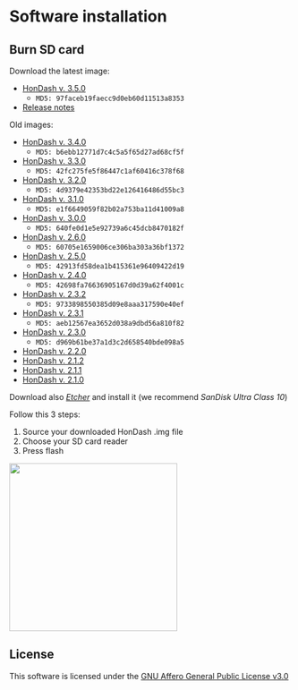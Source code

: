 # Software installation

## Burn SD card
Download the latest image:
* [HonDash v. 3.5.0](https://www.dropbox.com/s/fx0cj8d2r15n4wa/HonDash_v3.5.0.img?dl=0)
  * `MD5: 97faceb19faecc9d0eb60d11513a8353`
* [Release notes](https://github.com/pablobuenaposada/HonDash/blob/master/CHANGELOG.md)

Old images:
* [HonDash v. 3.4.0](https://www.dropbox.com/s/kkapntsupk343qe/HonDash_v3.4.0.img?dl=0)
  * `MD5: b6ebb12771d7c4c5a5f65d27ad68cf5f`
* [HonDash v. 3.3.0](https://www.dropbox.com/s/xxw8l8hcbh12v6o/HonDash_v3.3.0.img?dl=0)
  * `MD5: 42fc275fe5f86447c1af60416c378f68`
* [HonDash v. 3.2.0](https://www.dropbox.com/s/pogboq2qkiw8l9d/HonDash_v3.2.0.img?dl=0)
  * `MD5: 4d9379e42353bd22e126416486d55bc3`
* [HonDash v. 3.1.0](https://www.dropbox.com/s/f36xq9f2evehwqa/HonDash_v3.1.0.img?dl=0)
    * `MD5: e1f6649059f82b02a753ba11d41009a8`
* [HonDash v. 3.0.0](https://www.dropbox.com/s/gzga908fpmny1g9/HonDash_v3.0.0.img?dl=0)
    * `MD5: 640fe0d1e5e92739a6c45dcb8470182f`
* [HonDash v. 2.6.0](https://www.dropbox.com/s/m76wyzx9qnumrss/HonDash_v2.6.0.img?dl=0)
    * `MD5: 60705e1659006ce306ba303a36bf1372`
* [HonDash v. 2.5.0](https://www.dropbox.com/s/s52mnzgslug2xnb/hondash_v2.5.0.img?dl=0)
    * `MD5: 42913fd58dea1b415361e96409422d19`
* [HonDash v. 2.4.0](https://www.dropbox.com/s/5jogzpbemktr2hk/HonDash_v2.4.0.img?dl=0)
    * `MD5: 42698fa76636905167d0d39a62f4001c`
* [HonDash v. 2.3.2](https://www.dropbox.com/s/1466muxb1fzv9tu/hondash_v2.3.2.img?dl=0)
    * `MD5: 9733898550385d09e8aaa317590e40ef`
* [HonDash v. 2.3.1](https://www.dropbox.com/s/3nb2f4axvqeuxaz/HonDash_v2.3.1.img?dl=0)
    * `MD5: aeb12567ea3652d038a9dbd56a810f82`
* [HonDash v. 2.3.0](https://www.dropbox.com/s/getaj6mjqisxf2n/HonDash_v2.3.0.img?dl=0)
    * `MD5: d969b61be37a1d3c2d658540bde098a5`
* [HonDash v. 2.2.0](https://www.dropbox.com/s/o0p84ighdjjr5ip/HonDash_v2.2.0.img?dl=0)
* [HonDash v. 2.1.2](https://www.dropbox.com/s/wo2zu6usjs9alvh/HonDash_v2.1.2.img?dl=0)
* [HonDash v. 2.1.1](https://www.dropbox.com/s/eajdt88avvtk086/HonDash_v2.1.1.img?dl=0)
* [HonDash v. 2.1.0](https://www.dropbox.com/s/509qwhykxto52ex/HonDash_2.1.img?dl=0)

Download also _[Etcher](https://www.balena.io/etcher/)_ and install it (we recommend _SanDisk Ultra Class 10_) 

Follow this 3 steps:
1. Source your downloaded HonDash .img file
2. Choose your SD card reader
3. Press flash

<img src="https://raw.github.com/pablobuenaposada/HonDash/master/docs/readme/etcher.png" data-canonical-src="https://raw.github.com/pablobuenaposada/HonDash/master/docs/readme/etcher.png" height="300"/>

## License
This software is licensed under the [GNU Affero General Public License v3.0](https://github.com/pablobuenaposada/HonDash/blob/master/LICENSE)